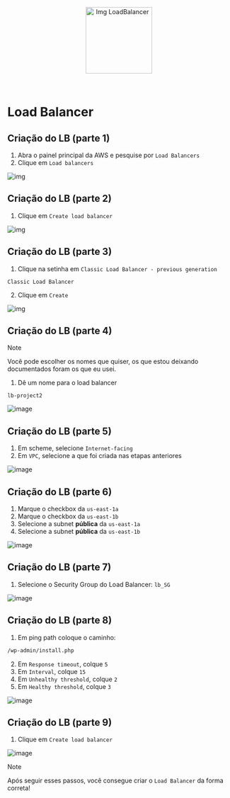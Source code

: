 <p align="center">
  <img src="https://github.com/user-attachments/assets/628d5e71-495b-403d-a95c-778325f74c3a" alt="Img LoadBalancer" width="150">
</p>
<br>

# Load Balancer

## Criação do LB (parte 1)

1. Abra o painel principal da AWS e pesquise por `Load Balancers`
2. Clique em `Load balancers`

![img](https://github.com/user-attachments/assets/14ba0268-723e-4acf-83fc-ff6a4727031e)

## Criação do LB (parte 2)

1. Clique em `Create load balancer`

![img](https://github.com/user-attachments/assets/7ee1903f-a24e-4366-a67b-7364458aad92)

## Criação do LB (parte 3)

1. Clique na setinha em `Classic Load Balancer - previous generation`

`Classic Load Balancer`

2. Clique em `Create`

![img](https://github.com/user-attachments/assets/6525aa67-9b5f-4d7b-af35-95677c3fb961)

## Criação do LB (parte 4)

> [!NOTE]
> Você pode escolher os nomes que quiser, os que estou deixando documentados foram os que eu usei.

1. Dê um nome para o load balancer

`lb-project2`

![image](https://github.com/user-attachments/assets/82bb2ee7-2103-457f-8774-ce70b3596dd6)

## Criação do LB (parte 5)

1. Em scheme, selecione `Internet-facing`
2. Em `VPC`, selecione a que foi criada nas etapas anteriores

![image](https://github.com/user-attachments/assets/eae02eb2-f122-4f3d-a2d2-357a12821839)

## Criação do LB (parte 6)

1. Marque o checkbox da `us-east-1a`
2. Marque o checkbox da `us-east-1b`
3. Selecione a subnet **pública** da `us-east-1a`
4. Selecione a subnet **pública** da `us-east-1b`

![image](https://github.com/user-attachments/assets/164b5590-a62e-4d4c-bfd0-6561dbc76142)

## Criação do LB (parte 7)

1. Selecione o Security Group do Load Balancer: `lb_SG`

![image](https://github.com/user-attachments/assets/9176d4ec-53e6-45af-a360-15fce6c2091e)

## Criação do LB (parte 8)

1. Em ping path coloque o caminho:

```bash
/wp-admin/install.php
```

2. Em `Response timeout`, colque `5`
3. Em `Interval`, colque `15`
4. Em `Unhealthy threshold`, colque `2`
5. Em `Healthy threshold`, colque `3`

![image](https://github.com/user-attachments/assets/4d1345bb-f92a-4055-af70-7687b0ebd690)

## Criação do LB (parte 9)

1. Clique em `Create load balancer`

![image](https://github.com/user-attachments/assets/fc35b139-3d9c-4169-b6f1-088c3bd03408)

> [!NOTE]
> Após seguir esses passos, você consegue criar o `Load Balancer` da forma correta!
